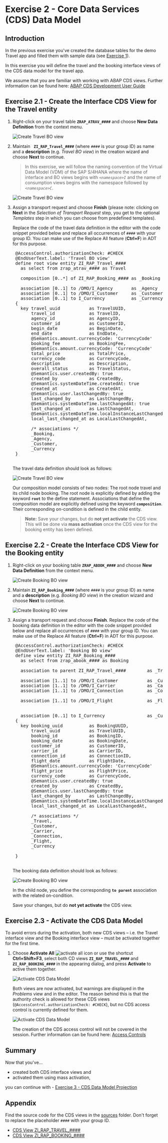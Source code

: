# Exercise 2 - Core Data Services (CDS) Data Model

## Introduction
In the previous exercise you've created the database tables for the demo Travel app and filled them with sample data (see [Exercise 1](/exercises/ex1/README.md)).

In this exercise you will define the travel and the booking interface views of the CDS data model for the travel app. 

We assume that you are familiar with working with ABAP CDS views. Further information can be found here: [ABAP CDS Development User Guide](https://help.sap.com/viewer/f859579898c7494dbe2449bb7f278dcc/Cloud/en-US)

## Exercise 2.1 - Create the Interface CDS View for the Travel entity

1. Right-click on your travel table **`ZRAP_ATRAV_####`** and choose **New Data Definition** from the context menu.
 
    ![Create Travel BO view](images/itravelCDS01.png)

2.  Maintain **` ZI_RAP_Travel_####`** (where `####` is your group ID) as name and a **description** (e.g. _Travel BO view_) in the creation wizard and choose **Next** to continue.  
    > In this exercise, we will follow the naming convention of the Virtual Data Model (VDM) of the SAP S/4HANA where the name of interface and BO views begins with _`<namespace>I`_ and the name of consumption views begins with the namespace followed by _`<namespace>C`_.
   
    ![Create Travel BO view](images/itravelCDS02.png)

3. Assign a transport request and choose **Finish** (please note: clicking on **Next** in the _Selection of Transport Request_ step, you get to the optional _Templates_ step in which you can choose from predefined templates). 

    Replace the code of the travel data definition in the editor with the code snippet provided below and replace all occurrences of  `####` with your group ID. You can make use of the Replace All feature (**Ctrl+F**) in ADT for this purpose.

    <pre>
    @AccessControl.authorizationCheck: #CHECK
    @EndUserText.label: 'Travel BO view'
    define root view entity ZI_RAP_Travel_####
      as select from zrap_atrav_#### as Travel

      composition [0..*] of ZI_RAP_Booking_#### as _Booking

      association [0..1] to /DMO/I_Agency       as _Agency   on $projection.AgencyID = _Agency.AgencyID
      association [0..1] to /DMO/I_Customer     as _Customer on $projection.CustomerID = _Customer.CustomerID
      association [0..1] to I_Currency          as _Currency on $projection.CurrencyCode = _Currency.Currency  
    {
      key travel_uuid           as TravelUUID,
          travel_id             as TravelID,
          agency_id             as AgencyID,
          customer_id           as CustomerID,
          begin_date            as BeginDate,
          end_date              as EndDate,
          @Semantics.amount.currencyCode: 'CurrencyCode'
          booking_fee           as BookingFee,
          @Semantics.amount.currencyCode: 'CurrencyCode'
          total_price           as TotalPrice,
          currency_code         as CurrencyCode,
          description           as Description,
          overall_status        as TravelStatus,
          @Semantics.user.createdBy: true
          created_by            as CreatedBy,
          @Semantics.systemDateTime.createdAt: true
          created_at            as CreatedAt,
          @Semantics.user.lastChangedBy: true
          last_changed_by       as LastChangedBy,
          @Semantics.systemDateTime.lastChangedAt: true
          last_changed_at       as LastChangedAt,
          @Semantics.systemDateTime.localInstanceLastChangedAt: true
          local_last_changed_at as LocalLastChangedAt,

          /* associations */
          _Booking,
          _Agency,
          _Customer,
          _Currency      
    }
    </pre>

    The travel data definition should look as follows:

    ![Create Travel BO view](images/itravelCDS03.png)
    
    Our composition model consists of two nodes: The root node travel and its child node booking. The root node is explicitly defined by adding the keyword **`root`** to the define statement. Associations that define the composition model are explicitly defined using the keyword **`composition`**. Their corresponding on-condition is defined in the child entity.

    >**Note:** Save your changes, but do **not yet activate** the CDS view. This will be done via **mass activation** once the CDS view for the booking entity has been defined.

## Exercise 2.2 - Create the Interface CDS View for the Booking entity

1. Right-click on your booking table **`ZRAP_ABOOK_####`** and choose **New Data Definition** from the context menu.

    ![Create Booking BO view](images/ibookingCDS01.png)

2.  Maintain **`ZI_RAP_Booking_####`** (where `####` is your group ID) as name and a **description** (e.g. _Booking BO view_) in the creation wizard and choose **Next** to continue.  
 
    ![Create Booking BO view](images/ibookingCDS02.png)

3. Assign a transport request and choose **Finish**. Replace the code of the booking data definition in the editor with the code snippet provided below and replace all occurrences of  `####` with your group ID. You can make use of the Replace All feature (**Ctrl+F**) in ADT for this purpose.

    <pre>
    @AccessControl.authorizationCheck: #CHECK
    @EndUserText.label: 'Booking BO view'
    define view entity ZI_RAP_Booking_####
      as select from zrap_abook_#### as Booking

      association to parent ZI_RAP_Travel_####        as _Travel     on  $projection.TravelUUID = _Travel.TravelUUID

      association [1..1] to /DMO/I_Customer           as _Customer   on  $projection.CustomerID   = _Customer.CustomerID
      association [1..1] to /DMO/I_Carrier            as _Carrier    on  $projection.CarrierID    = _Carrier.AirlineID
      association [1..1] to /DMO/I_Connection         as _Connection on  $projection.CarrierID    = _Connection.AirlineID
                                                                     and $projection.ConnectionID = _Connection.ConnectionID
      association [1..1] to /DMO/I_Flight             as _Flight     on  $projection.CarrierID    = _Flight.AirlineID
                                                                     and $projection.ConnectionID = _Flight.ConnectionID
                                                                     and $projection.FlightDate   = _Flight.FlightDate
      association [0..1] to I_Currency                as _Currency   on $projection.CurrencyCode    = _Currency.Currency    
    {
      key booking_uuid          as BookingUUID,
          travel_uuid           as TravelUUID,
          booking_id            as BookingID,
          booking_date          as BookingDate,
          customer_id           as CustomerID,
          carrier_id            as CarrierID,
          connection_id         as ConnectionID,
          flight_date           as FlightDate,
          @Semantics.amount.currencyCode: 'CurrencyCode'
          flight_price          as FlightPrice,
          currency_code         as CurrencyCode,
          @Semantics.user.createdBy: true
          created_by            as CreatedBy,
          @Semantics.user.lastChangedBy: true
          last_changed_by       as LastChangedBy,
          @Semantics.systemDateTime.localInstanceLastChangedAt: true
          local_last_changed_at as LocalLastChangedAt,

          /* associations */
          _Travel,
          _Customer,
          _Carrier,
          _Connection,
          _Flight,
          _Currency

    }
    </pre>

    The booking data definition should look as follows:

    ![Create Booking BO view](images/ibookingCDS03.png)
    
    In the child node, you define the corresponding **`to parent`** association with the related on-condition.

    Save your changes, but do **not yet activate** the CDS view.

## Exercise 2.3 - Activate the CDS Data Model

To avoid errors during the activation, both new CDS views – i.e. the Travel interface view and the Booking interface view – must be activated together for the first time.  

1.	Choose **Activate All** ![activate all icon](images/adt_activate_all.png) or use the shortcut **Ctrl+Shift+F3**, select both CD views **`ZI_RAP_TRAVEL_####`** and **`ZI_RAP_BOOKING_####`**  in the appearing dialog, and press **Activate** to active them together.
 
    ![Activate CDS Data Model](images/iactivate01.png)

    Both views are now activated, but warnings are displayed in the _Problems_ view and in the editor. The reason behind this is that the authority check is allowed for these CDS views (`@AccessControl.authorizationCheck: #CHECK`), but no CDS access control is currently defined for them. 
    
    ![Activate CDS Data Model](images/iactivate02.png)
    
    The creation of the CDS access control will not be covered in the session. Further information can be found here: [Access Controls](https://help.sap.com/viewer/f859579898c7494dbe2449bb7f278dcc/Cloud/en-US/7072ee4d6bf41014b5040bee4e204223.html)

## Summary

Now that you've... 
- created both CDS interface views and 
- activated them using mass activation, 

you can continue with - [Exercise 3 - CDS Data Model Projection](../ex3/README.md)

## Appendix

Find the source code for the CDS views in the [sources](sources) folder. Don't forget to replace the placeholder `####` with your group ID.

- [CDS View ZI_RAP_TRAVEL_####](sources/EX2_1_DDLS_ZI_RAP_TRAVEL.txt)
- [CDS View ZI_RAP_BOOKING_####](sources/EX2_2_DDLS_ZI_RAP_BOOKING.txt)
